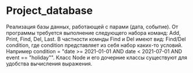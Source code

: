# Project_database
Реализация базы данных, работающей с парами (дата, событие). От программы требуется выполнение следующего набора команд: Add, Print, Find, Del, Last. В частности комнды Find и Del имеют вид: Find/Del condition, где condition представляет из себя набор каких-то условий. Например condition = "date >= 2021-01-01 AND date < 2021-07-01 AND event == "holiday"". Класс Node и его дочерние классы существуют для удобства вычисления выражения. 
